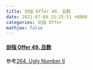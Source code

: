 ```yaml
---
title: 剑指 Offer 49. 丑数
date: 2021-07-09 15:25:51 +0800
categories: 剑指 Offer
mathjax: false
---
```

#### [剑指 Offer 49. 丑数](https://leetcode-cn.com/problems/chou-shu-lcof/)

参考[264. Ugly Number II](https://leetcode.cinte.cc/2021/05/17/264.%20Ugly%20Number%20II/)

